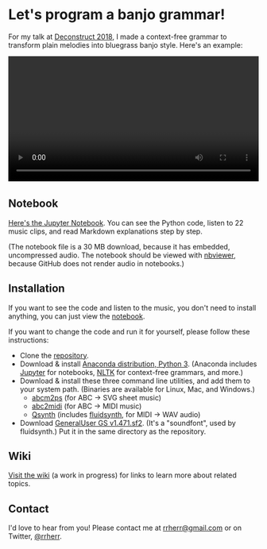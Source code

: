 # Let's program a banjo grammar!

For my talk at [Deconstruct 2018](https://www.deconstructconf.com/), I made a context-free grammar to transform plain melodies into bluegrass banjo style. Here's an example:

<video controls width="100%">
    <source src="example-animation.mp4" type="video/mp4">
    <img src="example-fallback.png" alt="Example song, before and after transformation into bluegrass banjo style">
</video>

## Notebook

[Here's the Jupyter Notebook](http://nbviewer.jupyter.org/github/rrherr/banjo-grammar/blob/master/banjo-grammar.ipynb). You can see the Python code, listen to 22 music clips, and read Markdown explanations step by step. 

(The notebook file is a 30 MB download, because it has embedded, uncompressed audio. The notebook should be viewed with [nbviewer](http://nbviewer.jupyter.org/), because GitHub does not render audio in notebooks.)

## Installation

If you want to see the code and listen to the music, you don't need to install anything, you can just view the [notebook](http://nbviewer.jupyter.org/github/rrherr/banjo-grammar/blob/master/banjo-grammar.ipynb). 

If you want to change the code and run it for yourself, please follow these instructions:

- Clone the [repository](https://github.com/rrherr/banjo-grammar/).
- Download & install [Anaconda distribution, Python 3](https://www.anaconda.com/download/). (Anaconda includes [Jupyter](http://jupyter.org/) for notebooks, [NLTK](http://www.nltk.org/) for context-free grammars, and more.)
- Download & install these three command line utilities, and add them to your system path. (Binaries are available for Linux, Mac, and Windows.) 
    - [abcm2ps](http://abcplus.sourceforge.net/#abcm2ps) (for ABC → SVG sheet music)
    - [abc2midi](http://abcplus.sourceforge.net/#abcmidi) (for ABC → MIDI music)
    - [Qsynth](https://sourceforge.net/projects/qsynth/) (includes [fluidsynth](http://www.fluidsynth.org/), for MIDI → WAV audio)
- Download [GeneralUser GS v1.471.sf2](http://schristiancollins.com/generaluser.php). (It's a "soundfont", used by fluidsynth.) Put it in the same directory as the repository.

## Wiki

[Visit the wiki](https://github.com/rrherr/banjo-grammar/wiki) (a work in progress) for links to learn more about related topics.

## Contact

I'd love to hear from you! Please contact me at [rrherr@gmail.com](mailto:rrherr@gmail.com) or on Twitter, [@rrherr](https://twitter.com/rrherr).

